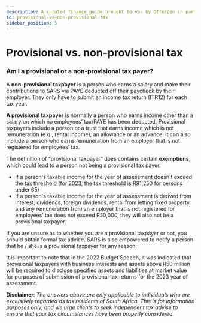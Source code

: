 ```yaml
---
description: A curated finance guide brought to you by OfferZen in partnership with Investec.
id: provisional-vs-non-provisional-tax
sidebar_position: 5
---
```


# Provisional vs. non-provisional tax

### Am I a provisional or a non-provisional tax payer?&#x20;

A **non-provisional taxpayer** is a person who earns a salary and make their contributions to SARS via PAYE deducted off their paycheck by their employer. They only have to submit an income tax return (ITR12) for each tax year.

**A provisional taxpayer** is normally a person who earns income other than a salary on which no employees’ tax/PAYE has been deducted. Provisional taxpayers include a person or a trust that earns income which is not remuneration (e.g., rental income), an allowance or an advance. It can also include a person who earns remuneration from an employer that is not registered for employees’ tax.

The definition of “provisional taxpayer” does contains certain **exemptions**, which could lead to a person not being a provisional tax payer. 
* If a person's taxable income for the year of assessment doesn't exceed the tax threshold (for 2023, the tax threshold is R91,250 for persons under 65)
* If a person's taxable income for the year of assessment is derived from interest, dividends, foreign dividends, rental from letting fixed property and any remuneration from an employer that is not registered for employees’ tax does not exceed R30,000, they will also not be a provisional taxpayer.
 
If you are unsure as to whether you are a provisional taxpayer or not, you should obtain formal tax advice. SARS is also empowered to notify a person that he / she is a provisional taxpayer for any reason.

It is important to note that in the 2022 Budget Speech, it was indicated that provisional taxpayers with business interests and assets above R50 million will be required to disclose specified assets and liabilities at market value for purposes of submission of provisional tax returns for the 2023 year of assessment.

**Disclaimer**: *The answers above are only applicable to individuals who are exclusively regarded as tax residents of South Africa. This is for information purposes only, and we urge clients to seek independent tax advise to ensure that your tax circumstances have been properly considered.*
